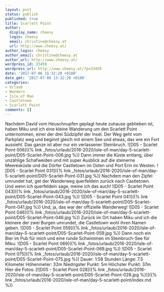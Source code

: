 ```yaml
---
layout: post
status: publish
published: true
title: Scarlett Point
author:
  display_name: cheesy
  login: cheesy
  email: christine@cheesy.at
  url: http://www.cheesy.at/
author_login: cheesy
author_email: christine@cheesy.at
author_url: http://www.cheesy.at/
wordpress_id: 33459
wordpress_url: http://www.cheesy.at/?p=33459
date: '2017-07-06 15:32:20 +0100'
date_gmt: '2017-07-06 13:32:20 +0100'
categories:
- Urlaub
- Wandern
- Isle of Man
- Castletown
- Scarlett Point
comments: []
---
```

Nachdem David vom Heuschnupfen geplagt heute zuhause geblieben ist, haben Miku und ich eine kleine Wanderung um den Scarlett Point unternommen, einer der drei Südzipfel der Insel. Der Weg geht vom Parkplatz weg und beginnt gleich mit einem See und etwas, das wie ein Fort aussieht. Das ganze ist aber nur ein verlassener Steinbruch.
![D05 - Scarlet Point 006]({% link _fotos/urlaub/2016-2020/isle-of-man/day-5-scarlett-point/D05-Scarlet-Point-006.jpg %})
Dann immer die Küste entlang, über unzählige Schafweiden und mit super Ausblick auf die steinerne Meeresküste und die Dörfer Castletown im Osten und Port Erin im Westen.
![D05 - Scarlet Point 031]({% link _fotos/urlaub/2016-2020/isle-of-man/day-5-scarlett-point/D05-Scarlet-Point-031.jpg %})
Nachdem man den Zipfel umrundet hat, get der Wanderweg querfeldein zurück nach Castletown. Und wenn ich querfeldein sage, meine ich das auch!
![D05 - Scarlet Point 043]({% link _fotos/urlaub/2016-2020/isle-of-man/day-5-scarlett-point/D05-Scarlet-Point-043.jpg %})
 ![D05 - Scarlet Point 041]({% link _fotos/urlaub/2016-2020/isle-of-man/day-5-scarlett-point/D05-Scarlet-Point-041.jpg %})
Und, ja, das war der offizielle Wanderweg!
![D05 - Scarlet Point 046]({% link _fotos/urlaub/2016-2020/isle-of-man/day-5-scarlett-point/D05-Scarlet-Point-046.jpg %})
Zurück im Ort haben Miku und ich die kleinere der zwei Burgen umrundet, die Castletown wohl ihren Namen geben.
![D05 - Scarlet Point 059]({% link _fotos/urlaub/2016-2020/isle-of-man/day-5-scarlett-point/D05-Scarlet-Point-059.jpg %})
Dann noch ein Bier im Pub für mich und eine runde Schwimmen im Steinbruch-See für Miku:
![D05 - Scarlet Point 069]({% link _fotos/urlaub/2016-2020/isle-of-man/day-5-scarlett-point/D05-Scarlet-Point-069.jpg %})
 ![D05 - Scarlet Point 075]({% link _fotos/urlaub/2016-2020/isle-of-man/day-5-scarlett-point/D05-Scarlet-Point-075.jpg %})
Dauer: 1:58 Stunden
Länge: 7.5 Kilometer
Höhenmeter: 32m
Niedrigster Punkt: 5m
Höchster Punkt: 37m
Hier die Fotos:
[![D05 - Scarlet Point 028]({% link _fotos/urlaub/2016-2020/isle-of-man/day-5-scarlett-point/D05-Scarlet-Point-028.jpg %})]({% link _fotos/urlaub/2016-2020/isle-of-man/day-5-scarlett-point/index.md %})
